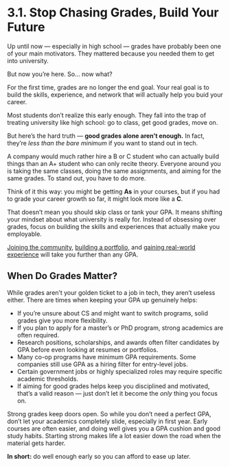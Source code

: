 # 3.1. Stop Chasing Grades, Build Your Future

Up until now — especially in high school — grades have probably been one of your main motivators. They mattered because you needed them to get into university.

But now you’re here. So… now what?

For the first time, grades are no longer the end goal. Your real goal is to build the skills, experience, and network that will actually help you buid your career.

Most students don’t realize this early enough. They fall into the trap of treating university like high school: go to class, get good grades, move on.

But here’s the hard truth — **good grades alone aren’t enough.** In fact, they’re _less than the bare minimum_ if you want to stand out in tech.

A company would much rather hire a B or C student who can actually build things than an A+ student who can only recite theory. Everyone around you is taking the same classes, doing the same assignments, and aiming for the same grades. To stand out, you have to do more.

Think of it this way: you might be getting **As** in your courses, but if you had to grade your career growth so far, it might look more like a **C**.

That doesn’t mean you should skip class or tank your GPA. It means shifting your mindset about what university is really for. Instead of obsessing over grades, focus on building the skills and experiences that actually make you employable.

[Joining the community](./2-join-the-community.md), [building a portfolio](./4-build-your-portfolio.md), and [gaining real-world experience](./5-coop-and-internships.md) will take you further than any GPA.

## When Do Grades Matter?

While grades aren’t your golden ticket to a job in tech, they aren’t useless either. There are times when keeping your GPA up genuinely helps:

- If you’re unsure about CS and might want to switch programs, solid grades give you more flexibility.
- If you plan to apply for a master’s or PhD program, strong academics are often required.
- Research positions, scholarships, and awards often filter candidates by GPA before even looking at resumes or portfolios.
- Many co-op programs have minimum GPA requirements. Some companies still use GPA as a hiring filter for entry-level jobs.
- Certain government jobs or highly specialized roles may require specific academic thresholds.
- If aiming for good grades helps keep you disciplined and motivated, that’s a valid reason — just don’t let it become the _only_ thing you focus on.

Strong grades keep doors open. So while you don’t need a perfect GPA, don’t let your academics completely slide, especially in first year. Early courses are often easier, and doing well gives you a GPA cushion and good study habits. Starting strong makes life a lot easier down the road when the material gets harder.

**In short:** do well enough early so you can afford to ease up later.
